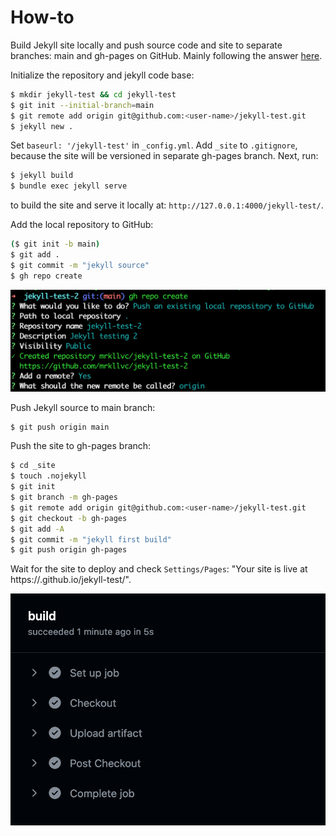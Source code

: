   
# How-to
Build Jekyll site locally and push source code and site to separate branches: main and gh-pages on GitHub. Mainly following the answer [here](https://stackoverflow.com/a/28252200).

Initialize the repository and jekyll code base:
```bash
$ mkdir jekyll-test && cd jekyll-test
$ git init --initial-branch=main
$ git remote add origin git@github.com:<user-name>/jekyll-test.git
$ jekyll new .
```

Set `baseurl: '/jekyll-test'` in `_config.yml`. Add `_site` to `.gitignore`, because the site will be versioned in separate gh-pages branch. Next, run:
```bash
$ jekyll build
$ bundle exec jekyll serve
```
to build the site and serve it locally at: `http://127.0.0.1:4000/jekyll-test/`.

Add the local repository to GitHub:
```bash
($ git init -b main)
$ git add .
$ git commit -m "jekyll source"
$ gh repo create
```
![gh repo create](./images/README_repo-create.png)

Push Jekyll source to main branch:
```bash
$ git push origin main
```

Push the site to gh-pages branch:
```bash
$ cd _site
$ touch .nojekyll
$ git init
$ git branch -m gh-pages
$ git remote add origin git@github.com:<user-name>/jekyll-test.git
$ git checkout -b gh-pages
$ git add -A
$ git commit -m "jekyll first build"
$ git push origin gh-pages
```

Wait for the site to deploy and check `Settings/Pages`: "Your site is live at https://<user-name>.github.io/jekyll-test/".

![gh repo create](./images/README_site_deployment.png)
